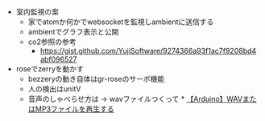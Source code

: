 * 室内監視の案
  * 家でatomか何かでwebsocketを監視しambientに送信する
  * ambientでグラフ表示と公開
  * co2参照の参考
    * https://gist.github.com/YujiSoftware/9274366a93f1ac7f9208bd4abf096527
* roseでzerryを動かす
  * bezzeryの動き自体はgr-roseのサーボ機能
  * 人の検出はunitV
  * 音声のしゃべらせ方は  → wavファイルつくって
		  * [【Arduino】WAVまたはMP3ファイルを再生する](https://nn-hokuson.hatenablog.com/entry/2017/09/01/092945)
